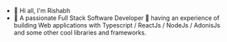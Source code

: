 - 👋 Hi all, I'm Rishabh
- 🌱 A passionate Full Stack Software Developer 🚀 having an experience of building Web applications with Typescript / ReactJs / NodeJs / AdonisJs and some other cool libraries and frameworks.

<!---
RishuBhaisora/RishuBhaisora is a ✨ special ✨ repository because its `README.md` (this file) appears on your GitHub profile.
You can click the Preview link to take a look at your changes.
--->
